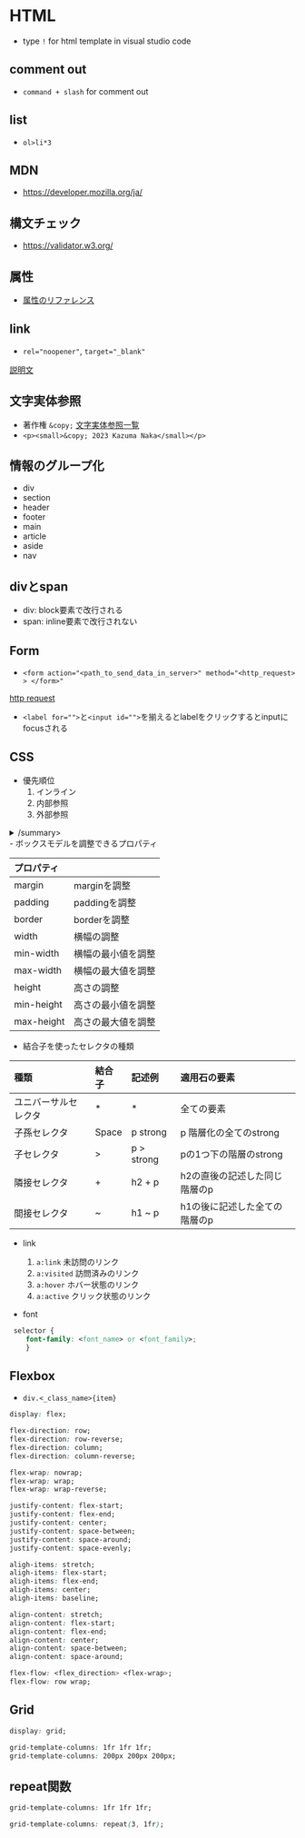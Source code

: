 # HTML
- type `!` for html template in visual studio code
## comment out
- `command + slash` for comment out
## list
- `ol>li*3`
## MDN
- https://developer.mozilla.org/ja/
## 構文チェック
- https://validator.w3.org/
## 属性
- [属性のリファレンス](https://developer.mozilla.org/ja/docs/Web/HTML/Attributes)
## link
- `rel="noopener"`, `target="_blank"`

[説明文](https://developer.chrome.com/ja/docs/lighthouse/best-practices/external-anchors-use-rel-noopener/`)
## 文字実体参照
- 著作権 `&copy;`
[文字実体参照一覧](https://html.spec.whatwg.org/multipage/named-characters.html)
- `<p><small>&copy; 2023 Kazuma Naka</small></p>`
## 情報のグループ化
- div
- section
- header
- footer
- main
- article
- aside
- nav
## divとspan
- div: block要素で改行される
- span: inline要素で改行されない

## Form
- `<form action="<path_to_send_data_in_server>" method="<http_request> > </form>"`

[http request](https://developer.mozilla.org/en-US/docs/Web/HTTP/Methods)

- `<label for="">`と`<input id="">`を揃えるとlabelをクリックするとinputにfocusされる

## CSS
- 優先順位
    1. インライン
    2. 内部参照
    3. 外部参照

<details>
    <summary>/summary>
</details>
- ボックスモデルを調整できるプロパティ

| プロパティ    |               |
| :-----------  | :-------------|
| margin        | marginを調整  |
| padding       | paddingを調整 |
| border        | borderを調整  |
| width         | 横幅の調整    |
| min-width     | 横幅の最小値を調整 |
| max-width     | 横幅の最大値を調整 |
| height        | 高さの調整    |
| min-height    | 高さの最小値を調整 |
| max-height    | 高さの最大値を調整 |

- 結合子を使ったセレクタの種類

| 種類                 | 結合子        | 記述例     | 適用石の要素                  |
| :--------------------| :-------------| :----------| :-----------------------------|
| ユニバーサルセレクタ | *             | *          | 全ての要素                    |
| 子孫セレクタ         | Space         | p strong   | p 階層化の全てのstrong        |
| 子セレクタ           | >             | p > strong | pの1つ下の階層のstrong        |
| 隣接セレクタ         | +             | h2 + p     | h2の直後の記述した同じ階層のp |
| 間接セレクタ         | ~             | h1 ~ p     | h1の後に記述した全ての階層のp |

- link
    1. `a:link` 未訪問のリンク
    2. `a:visited` 訪問済みのリンク
    3. `a:hover` ホバー状態のリンク
    4. `a:active` クリック状態のリンク

- font
```css
 selector {
    font-family: <font_name> or <font_family>;
    }
```

## Flexbox
- `div.<_class_name>{item}`

```css
display: flex;
```

```css
flex-direction: row;
flex-direction: row-reverse;
flex-direction: column;
flex-direction: column-reverse;
```

```css
flex-wrap: nowrap;
flex-wrap: wrap;
flex-wrap: wrap-reverse;
```

```css
justify-content: flex-start;
justify-content: flex-end;
justify-content: center;
justify-content: space-between;
justify-content: space-around;
justify-content: space-evenly;
```

```css
aligh-items: stretch;
aligh-items: flex-start;
aligh-items: flex-end;
aligh-items: center;
aligh-items: baseline;
```

```css
align-content: stretch;
align-content: flex-start;
align-content: flex-end;
align-content: center;
align-content: space-between;
align-content: space-around;
```

```css
flex-flow: <flex_direction> <flex-wrap>;
flex-flow: row wrap;
```


## Grid

```css
display: grid;
```

```css
grid-template-columns: 1fr 1fr 1fr;
grid-template-columns: 200px 200px 200px;
```

## repeat関数
```css
grid-template-columns: 1fr 1fr 1fr;
```
```css
grid-template-columns: repeat(3, 1fr);
```

